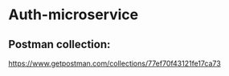 # Auth-microservice

## Postman collection:

https://www.getpostman.com/collections/77ef70f43121fe17ca73
